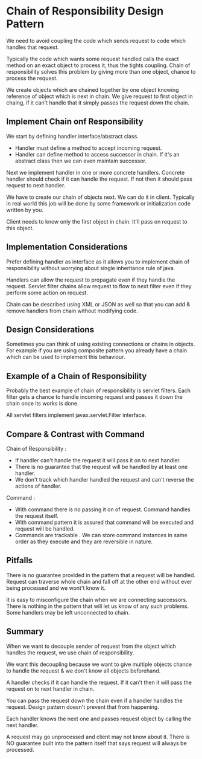# Chain of Responsibility Design Pattern

We need to avoid coupling the code which sends request to code which handles that request.

Typically the code which wants some request handled calls the exact method on an exact object to process it, thus the
tights coupling. Chain of responsibility solves this problem by giving more than one object, chance to process the
request.

We create objects which are chained together by one object knowing reference of object which is next in chain.
We give request to first object in chaing, if it can't handle that it simply passes the request down the chain.

## Implement Chain onf Responsibility

We start by defining handler interface/abstract class.

- Handler must define a method to accept incoming request.
- Handler can define method to access successor in chain. If it's an abstract class then we can even maintain successor.

Next we implement handler in one or more concrete handlers. Concrete handler should check if it can handle the request.
If not then it should pass request to next handler.

We have to create our chain of objects next. We can do it in client. Typically in real world this job will be done by
some framework or initialization code written by you.

Client needs to know only the first object in chain. It'll pass on request to this object.

## Implementation Considerations

Prefer defining handler as interface as it allows you to implement chain of responsibility without worrying about single
inheritance rule of java.

Handlers can allow the request to propagate even if they handle the request. Servlet filter chains allow request to flow
to next filter even if they perform some action on request.

Chain can be described using XML or JSON as well so that you can add & remove handlers from chain without modifying
code.

## Design Considerations

Sometimes you can think of using existing connections or chains in objects. For example if you are using composite
pattern you already have a chain which can be used to implement this behaviour.

## Example of a Chain of Responsibility

Probably the best example of chain of responsibility is servlet filters. Each filter gets a chance to handle incoming
request and passes it down the chain once its works is done.

All servlet filters implement javax.servlet.Filter interface.

## Compare & Contrast with Command

Chain of Responsibility :

- If handler can't handle the request it will pass it on to next handler.
- There is no guarantee that the request will be handled by at least one handler.
- We don't track which handler handled the request and can't reverse the actions of handler.

Command :

- With command there is no passing it on of request. Command handles the request itself.
- With command pattern it is assured that command will be executed and request will be handled.
- Commands are trackable . We can store command instances in same order as they execute and they are reversible in
  nature.

## Pitfalls

There is no guarantee provided in the pattern that a request will be handled. Request can traverse whole chain and fall
off at the other end without ever being processed and we wont't know it.

It is easy to misconfigure the chain when we are connecting successors. There is nothing in the pattern that will let us
know of any such problems. Some handlers may be left unconnected to chain.

## Summary

When we want to decouple sender of request from the object which handles the request, we use chain of responsibility.

We want this decoupling because we want to give multiple objects chance to handle the request & we don't know all
objects beforehand.

A handler checks if it can handle the request. If it can't then it will pass the request on to next handler in chain.

You can pass the request down the chain even if a handler handles the request. Design pattern doesn't prevent that from
happening.

Each handler knows the next one and passes request object by calling the next handler.

A request may go unprocessed and client may not know about it.
There is NO guarantee built into the pattern itself that says request will always be processed.